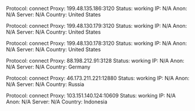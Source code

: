 Protocol: connect
Proxy: 199.48.135.186:3120
Status: working
IP: N/A
Anon: N/A
Server: N/A
Country: United States

Protocol: connect
Proxy: 199.48.130.179:3120
Status: working
IP: N/A
Anon: N/A
Server: N/A
Country: United States

Protocol: connect
Proxy: 199.48.130.178:3120
Status: working
IP: N/A
Anon: N/A
Server: N/A
Country: United States

Protocol: connect
Proxy: 88.198.212.91:3128
Status: working
IP: N/A
Anon: N/A
Server: N/A
Country: Germany

Protocol: connect
Proxy: 46.173.211.221:12880
Status: working
IP: N/A
Anon: N/A
Server: N/A
Country: Russia

Protocol: connect
Proxy: 103.151.140.124:10609
Status: working
IP: N/A
Anon: N/A
Server: N/A
Country: Indonesia

